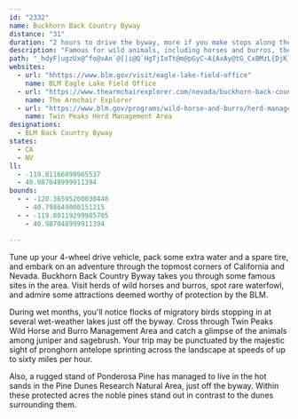 ```yaml
---
id: "2332"
name: Buckhorn Back Country Byway
distance: "31"
duration: "2 hours to drive the byway, more if you make stops along the way."
description: "Famous for wild animals, including horses and burros, the unique Ponderosa Pine Dunes, and wet season waterfowl, Buckhorn Backcountry Byway is the perfect way to enjoy nature up close. "
path: "_hdyF|ugzUx@^fo@xAn`@[|i@Q`HgTjIoTt@m@pGyC~A{AxAy@tG_CxBMzL{DjK}@dP{@jEr@`UfFlAL`Yr@tBEvG_@p[y@hNaAfHq@bGOt`AhBzAO~EChBrBd@x@xInRZ|@bAzElBxVJfDIpCSjBy@`FQdBCfAN~@^~@~CfERr@Lz@DjKSzBu@pAg@Tc@Aq@WiEaDaC_AmIy@y@?eDXkGpAgCDoAWiBm@wDqBk@Om@HQV]fA?p@Jd@b@t@xD~DfDzE`m@lkArCdGB`BSlCo@vCYf@gHfGSp@E~@LbBd@t@rBbBxAjBh@~@vBtIJpBs@xEQlCFrCTtCZx@t@xA~H|M`@d@jNlGJh@?f@Kp@gDvGEr@Hx@bBpCfIzKn@rAV`APdBElBOjBm@jWCxIl@lCrBlDrBrF~@dE^|FWpG`@|BrP`]CfGYZu@v@_Cr@{F`CuCdA}@z@e@nACtAFnLXbP?vDFz@j@xARPrCj@vFl@bB^xDxA|D~Bb@D|DKbJk@vA?rD~CdA~ApBnExCfI\\f@f@\\zEFvIa@nH`@lB|@~N|LfCrFn@~BxArCr@rFJtCCpCQzFOpWOzDNjAx@bAp@Hv@SpCmBj@Y|@GnANlCv@hFfC~@lA\\~Ah@jGzAlXvGfHlElErAdARlAJxAK~A]dCu@tAqAdAcKdCm@p@e@fAoAhH_BrGMxFNhDbAdD|FdKxAzCxA`JlBzOXjs@CpCuOzfB?bAnHzhAf@dEbAfErCzHtB|Vv@zG`GbT@vAOlD_AhMc@zDEdBJvA|@~CfC`Ff@nBzDdJt@r@|Ar@nHtEnH`GxBvBp@`BP|@??ItA{@lC}@|BkB`AqKjDaDtDcC~B_AjAYf@gFnLaZbz@_CzIs@xB}Snj@_C~Gc@`BG~BNdBt@`ClJlQ|@fCTfBx@fOn@bNKxCsAxH{Kda@Gf@GlM?fAJd@\\r@VXrMlL|GnElD~ChAtAdAjBfAlCTlA^lKR~@^l@v@r@dBjCrDzDr@~AhEj\\XdArBpEn@h@tBj@\\XtAzFvHlTVd@vGzElEnFj@jAR~@TtEOjBu@lDDtBl@~B|AdBf@|AnBbNv@nE~AjFvBv]Jh@n@hBfB|B`BbAl@LlB~@nBlAvCxE~@rBHpAElAc@fAy@x@_@Ry@RcBHe@RoJhKmGzEu@bA]fAB|@rCvNfAjEjApDt@rBlBdExBrCdB~AV`@t@vCXdBx@tL?l@Yx@y@p@oB`@}ExA}Cf@cB|@u@n@[p@]dBIrDIdVi@ns@HjF\\zG^z@`Ax@dG~@rXa@|@Fj@^HPRdBj@bJ`Hzx@lBpSD~Ah@ntBbCpwD`@l_AJloBPfpAIxe@BdVI~b@IzpAErsC^dC^~@n@r@fAt@~@P~iCQtQHz`A~@d{B@rBr@n@h@l@x@Rh@^vBGdhALpZDt|Bb@~aCh@trAJ`E`@`Dz@dDd@fAr@|A|E`G"
websites:
  - url: "hhttps://www.blm.gov/visit/eagle-lake-field-office"
    name: BLM Eagle Lake Field Office
  - url: "https://www.thearmchairexplorer.com/nevada/buckhorn-back-country-byway.php"
    name: The Armchair Explorer
  - url: "https://www.blm.gov/programs/wild-horse-and-burro/herd-management/herd-management-areas/california/twin-peaks"
    name: Twin Peaks Herd Management Area
designations:
  - BLM Back Country Byway
states:
  - CA
  - NV
ll:
  - -119.81166099965537
  - 40.987048999911394
bounds:
  - - -120.36595200038448
    - 40.798649000151215
  - - -119.80119299985705
    - 40.987048999911394

---
```


Tune up your 4-wheel drive vehicle, pack some extra water and a spare tire, and embark on an adventure through the topmost corners of California and Nevada.  Buckhorn Back Country Byway takes you through some famous sites in the area.  Visit herds of wild horses and burros, spot rare waterfowl, and admire some attractions deemed worthy of protection by the BLM.

During wet months, you'll notice flocks of migratory birds stopping in at several wet-weather lakes just off the byway.  Cross through Twin Peaks Wild Horse and Burro Management Area and catch a glimpse of the animals among juniper and sagebrush.  Your trip may be punctuated by the majestic sight of pronghorn antelope sprinting across the landscape at speeds of up to sixty miles per hour.

Also, a rugged stand of Ponderosa Pine has managed to live in the hot sands in the Pine Dunes Research Natural Area,  just off the byway.  Within these protected acres the noble pines stand out in contrast to the dunes surrounding them.
